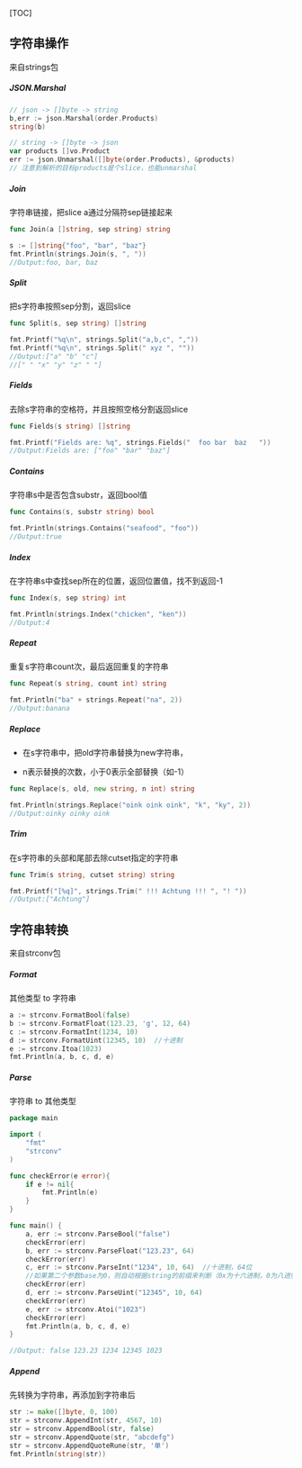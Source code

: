 [TOC]



## 字符串操作

来自strings包



##### JSON.Marshal

```go
// json -> []byte -> string
b,err := json.Marshal(order.Products)
string(b)

// string -> []byte -> json
var products []vo.Product
err := json.Unmarshal([]byte(order.Products), &products)
// 注意到解析的目标products是个slice，也能unmarshal
```





##### Join

字符串链接，把slice a通过分隔符sep链接起来

```go
func Join(a []string, sep string) string

s := []string{"foo", "bar", "baz"}
fmt.Println(strings.Join(s, ", "))
//Output:foo, bar, baz    
```



##### Split

把s字符串按照sep分割，返回slice

```go
func Split(s, sep string) []string

fmt.Printf("%q\n", strings.Split("a,b,c", ","))
fmt.Printf("%q\n", strings.Split(" xyz ", ""))
//Output:["a" "b" "c"]
//[" " "x" "y" "z" " "]
```



##### Fields

去除s字符串的空格符，并且按照空格分割返回slice

```go
func Fields(s string) []string

fmt.Printf("Fields are: %q", strings.Fields("  foo bar  baz   "))
//Output:Fields are: ["foo" "bar" "baz"]
```



##### Contains

字符串s中是否包含substr，返回bool值

```go
func Contains(s, substr string) bool

fmt.Println(strings.Contains("seafood", "foo"))
//Output:true
```



##### Index

在字符串s中查找sep所在的位置，返回位置值，找不到返回-1

```go
func Index(s, sep string) int

fmt.Println(strings.Index("chicken", "ken"))
//Output:4
```



##### Repeat

重复s字符串count次，最后返回重复的字符串

```go
func Repeat(s string, count int) string

fmt.Println("ba" + strings.Repeat("na", 2))
//Output:banana
```



##### Replace

- 在s字符串中，把old字符串替换为new字符串，

- n表示替换的次数，小于0表示全部替换（如-1）

```go
func Replace(s, old, new string, n int) string

fmt.Println(strings.Replace("oink oink oink", "k", "ky", 2))
//Output:oinky oinky oink
```



##### Trim

在s字符串的头部和尾部去除cutset指定的字符串

```go
func Trim(s string, cutset string) string

fmt.Printf("[%q]", strings.Trim(" !!! Achtung !!! ", "! "))
//Output:["Achtung"]
```



## 字符串转换

来自strconv包



##### Format 

其他类型 to 字符串

```go
a := strconv.FormatBool(false)
b := strconv.FormatFloat(123.23, 'g', 12, 64)
c := strconv.FormatInt(1234, 10)
d := strconv.FormatUint(12345, 10)	//十进制
e := strconv.Itoa(1023)
fmt.Println(a, b, c, d, e)
```



##### Parse

字符串 to 其他类型

```go
package main

import (
    "fmt"
    "strconv"
)

func checkError(e error){
    if e != nil{
        fmt.Println(e)
    }
}

func main() {
    a, err := strconv.ParseBool("false")
    checkError(err)
    b, err := strconv.ParseFloat("123.23", 64)
    checkError(err)
    c, err := strconv.ParseInt("1234", 10, 64)	//十进制，64位
    //如果第二个参数base为0，则自动根据string的前缀来判断（0x为十六进制，0为八进制）
    checkError(err)
    d, err := strconv.ParseUint("12345", 10, 64)
    checkError(err)
    e, err := strconv.Atoi("1023")
    checkError(err)
    fmt.Println(a, b, c, d, e)
}

//Output: false 123.23 1234 12345 1023
```



##### Append

先转换为字符串，再添加到字符串后

```go
str := make([]byte, 0, 100)
str = strconv.AppendInt(str, 4567, 10)
str = strconv.AppendBool(str, false)
str = strconv.AppendQuote(str, "abcdefg")
str = strconv.AppendQuoteRune(str, '单')
fmt.Println(string(str))
```


